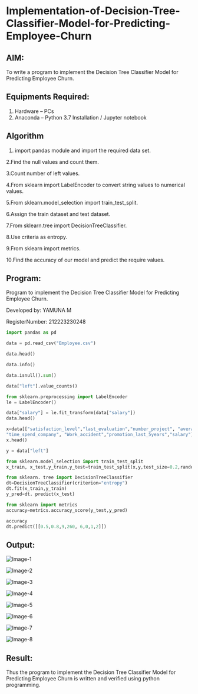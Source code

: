 # Implementation-of-Decision-Tree-Classifier-Model-for-Predicting-Employee-Churn

## AIM:
To write a program to implement the Decision Tree Classifier Model for Predicting Employee Churn.

## Equipments Required:
1. Hardware – PCs
2. Anaconda – Python 3.7 Installation / Jupyter notebook

## Algorithm
1. import pandas module and import the required data set.

2.Find the null values and count them.

3.Count number of left values.

4.From sklearn import LabelEncoder to convert string values to numerical values.

5.From sklearn.model_selection import train_test_split.

6.Assign the train dataset and test dataset.

7.From sklearn.tree import DecisionTreeClassifier.

8.Use criteria as entropy.

9.From sklearn import metrics.

10.Find the accuracy of our model and predict the require values.

## Program:
Program to implement the Decision Tree Classifier Model for Predicting Employee Churn.

Developed by: YAMUNA M

RegisterNumber: 212223230248 

```python
import pandas as pd

data = pd.read_csv("Employee.csv")

data.head()

data.info()

data.isnull().sum()

data["left"].value_counts()

from sklearn.preprocessing import LabelEncoder
le = LabelEncoder()

data["salary"] = le.fit_transform(data["salary"])
data.head()

x=data[["satisfaction_level","last_evaluation","number_project", "average_montly_hours",
"time_spend_company", "Work_accident","promotion_last_5years","salary"]]
x.head()

y = data["left"]

from sklearn.model_selection import train_test_split
x_train, x_test,y_train,y_test=train_test_split(x,y,test_size=0.2,random_state=100)

from sklearn. tree import DecisionTreeClassifier
dt=DecisionTreeClassifier(criterion="entropy")
dt.fit(x_train,y_train)
y_pred=dt. predict(x_test)

from sklearn import metrics
accuracy=metrics.accuracy_score(y_test,y_pred)

accuracy
dt.predict([[0.5,0.8,9,260, 6,0,1,2]])
```

## Output:
![Image-1](https://github.com/user-attachments/assets/241e34b7-bc1e-49e7-b56a-2fd2217b399c)

![Image-2](https://github.com/user-attachments/assets/4e44f8e0-8bfd-4270-99f2-cf0c724acf5f)

![Image-3](https://github.com/user-attachments/assets/9919b46e-22ae-45b4-ac85-4d9c33b398cc)

![Image-4](https://github.com/user-attachments/assets/f5f578da-083e-483e-aa02-7ab2f7402187)

![Image-5](https://github.com/user-attachments/assets/2344bda3-5390-46cb-ad02-9e79f821a3f4)

![Image-6](https://github.com/user-attachments/assets/873d7e7d-487e-4ea7-a845-8fbc26345d0c)

![Image-7](https://github.com/user-attachments/assets/73031e50-bef6-4c9e-b722-d97fb0283ace)

![Image-8](https://github.com/user-attachments/assets/caec34ec-e2a2-4834-bc6e-70bed2487baf)


## Result:
Thus the program to implement the  Decision Tree Classifier Model for Predicting Employee Churn is written and verified using python programming.
